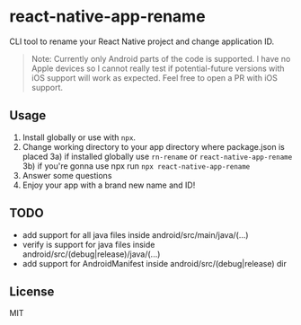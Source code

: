 # react-native-app-rename

CLI tool to rename your React Native project and change application ID.

> Note: Currently only Android parts of the code is supported. I have no Apple devices so I cannot really test if
potential-future versions with iOS support will work as expected. Feel free to open a PR with iOS support.

## Usage

1) Install globally or use with `npx`.
2) Change working directory to your app directory where package.json is placed
3a) if installed globally use `rn-rename` or `react-native-app-rename`
3b) if you're gonna use npx run `npx react-native-app-rename`
4) Answer some questions
5) Enjoy your app with a brand new name and ID!

## TODO

- add support for all java files inside android/src/main/java/(...)
- verify is support for java files inside android/src/(debug|release)/java/(...)
- add support for AndroidManifest inside android/src/(debug|release) dir

## License

MIT 
